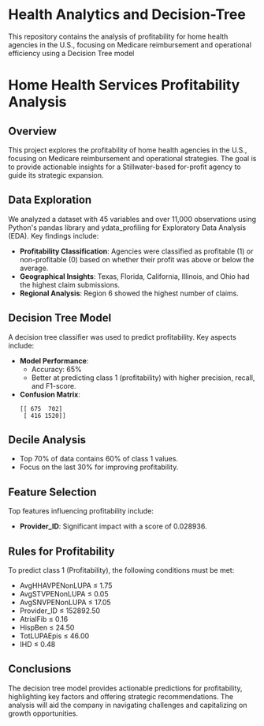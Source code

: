 # Health Analytics and Decision-Tree
This repository contains the analysis of profitability for home health agencies in the U.S., focusing on Medicare reimbursement and operational efficiency using a Decision Tree model

# Home Health Services Profitability Analysis

## Overview

This project explores the profitability of home health agencies in the U.S., focusing on Medicare reimbursement and operational strategies. The goal is to provide actionable insights for a Stillwater-based for-profit agency to guide its strategic expansion.

## Data Exploration

We analyzed a dataset with 45 variables and over 11,000 observations using Python's pandas library and ydata_profiling for Exploratory Data Analysis (EDA). Key findings include:

- **Profitability Classification**: Agencies were classified as profitable (1) or non-profitable (0) based on whether their profit was above or below the average.
- **Geographical Insights**: Texas, Florida, California, Illinois, and Ohio had the highest claim submissions.
- **Regional Analysis**: Region 6 showed the highest number of claims.

## Decision Tree Model

A decision tree classifier was used to predict profitability. Key aspects include:

- **Model Performance**:
  - Accuracy: 65%
  - Better at predicting class 1 (profitability) with higher precision, recall, and F1-score.
- **Confusion Matrix**:
  ```plaintext
  [[ 675  702]
   [ 416 1520]]

## Decile Analysis

- Top 70% of data contains 60% of class 1 values.
- Focus on the last 30% for improving profitability.

## Feature Selection

Top features influencing profitability include:
- **Provider_ID**: Significant impact with a score of 0.028936.

## Rules for Profitability

To predict class 1 (Profitability), the following conditions must be met:
- AvgHHAVPENonLUPA ≤ 1.75
- AvgSTVPENonLUPA ≤ 0.05
- AvgSNVPENonLUPA ≤ 17.05
- Provider_ID ≤ 152892.50
- AtrialFib ≤ 0.16
- HispBen ≤ 24.50
- TotLUPAEpis ≤ 46.00
- IHD ≤ 0.48

## Conclusions

The decision tree model provides actionable predictions for profitability, highlighting key factors and offering strategic recommendations. The analysis will aid the company in navigating challenges and capitalizing on growth opportunities.

